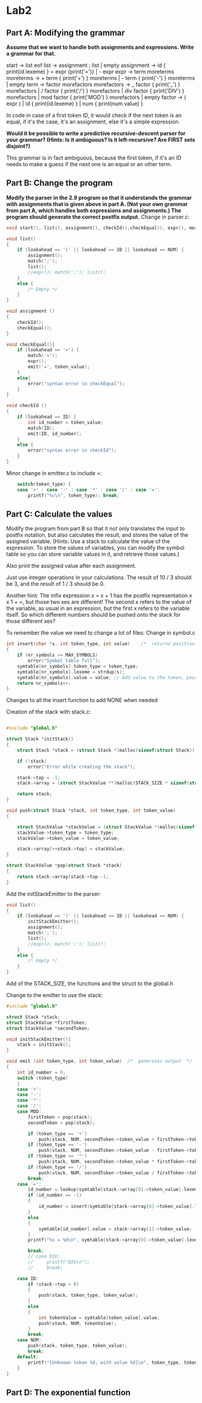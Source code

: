 # Lab2

## Part A: Modifying the grammar

**Assume that we want to handle both assignments and expressions. Write a grammar for that.**

start -> list eof
list -> assignment ; list
| empty
assignment -> id { print(id.lexeme) } = expr {print('=')}
| - expr
expr -> term moreterms
moreterms -> + term { print('+') } moreterms
| - term { print('-') } moreterms
| empty
term -> factor morefactors
morefactors -> _ factor { print('_') } morefactors
| / factor { print('/') } morefactors
| div factor { print('DIV') } morefactors
| mod factor { print('MOD') } morefactors
| empty
factor -> ( expr )
| id { print(id.lexeme) }
| num { print(num.value) }

In code in case of a first token ID, it would check if the next token is an equal, if it's the case, it's an assignment, else it's a simple expression.

**Would it be possible to write a predictive recursive-descent parser for your grammar? (Hints: Is it ambiguous? Is it left-recursive? Are FIRST sets disjoint?)**

This grammar is in fact ambiguous, because the first token, if it's an ID needs to make a guess if the next one is an equal or an other term.

## Part B: Change the program

**Modify the parser in the 2.9 program so that it understands the grammar with assignments that is given above in part A. (Not your own grammar from part A, which handles both expressions and assignments.) The program should generate the correct postfix output.**
Change in parser.c:

```C
void start(), list(), assignment(), checkId(),checkEqual(), expr(), moreterms(), term(), morefactors(), factor();

void list()
{
    if (lookahead == '(' || lookahead == ID || lookahead == NUM) {
        assignment();
        match(';');
        list();
        //expr(); match(';'); list();
    }
    else {
        /* Empty */
    }
}

void assignment ()
{
    checkId();
    checkEqual();
}

void checkEqual(){
    if (lookahead == '=') {
        match('=');
        expr();
        emit('=', token_value);
    }
    else{
        error("syntax error in checkEqual");
    }
}

void checkId ()
{
    if (lookahead == ID) {
        int id_number = token_value;
        match(ID);
        emit(ID, id_number);
    }
    else {
        error("syntax error in checkId");
    }
}
```

Minor change in emitter.c to include =:

```C
    switch(token_type) {
    case '+' : case '-' : case '*' : case '/' : case '=':
        printf("%c\n", token_type); break;
```

## Part C: Calculate the values

Modify the program from part B so that it not only translates the input to postfix notation, but also calculates the result, and stores the value of the assigned variable. (Hints: Use a stack to calculate the value of the expression. To store the values of variables, you can modify the symbol table so you can store variable values in it, and retrieve those values.)

Also print the assigned value after each assignment.

Just use integer operations in your calculations. The result of 10 / 3 should be 3, and the result of 1 / 3 should be 0.

Another hint: The infix expression x = x + 1 has the postfix representation x x 1 + =, but those two xes are different! The second x refers to the value of the variable, as usual in an expression, but the first x refers to the variable itself. So which different numbers should be pushed onto the stack for those different xes?

To remember the value we need to change a lot of files:
Change in symbol.c

```C
int insert(char *s, int token_type, int value)    /*  returns position of entry for s */
{
    if (nr_symbols >= MAX_SYMBOLS)
        error("Symbol table full");
    symtable[nr_symbols].token_type = token_type;
    symtable[nr_symbols].lexeme = strdup(s);
    symtable[nr_symbols].value = value; // Add value to the token, possibility for the value to be NONE
    return nr_symbols++;
}
```

Changes to all the insert function to add NONE when needed

Creation of the stack with stack.c:

```C

#include "global.h"

struct Stack *initStack()
{
    struct Stack *stack = (struct Stack *)malloc(sizeof(struct Stack));

    if (!stack)
        error("Error while creating the stack");

    stack->top = -1;
    stack->array = (struct StackValue **)malloc(STACK_SIZE * sizeof(struct StackValue));

    return stack;
}

void push(struct Stack *stack, int token_type, int token_value)
{

    struct StackValue *stackValue = (struct StackValue *)malloc(sizeof(struct StackValue));
    stackValue->token_type = token_type;
    stackValue->token_value = token_value;

    stack->array[++stack->top] = stackValue;
}

struct StackValue *pop(struct Stack *stack)
{
    return stack->array[stack->top--];
}
```

Add the initStackEmitter to the parser:

```C
void list()
{
    if (lookahead == '(' || lookahead == ID || lookahead == NUM) {
        initStackEmitter();
        assignment();
        match(';');
        list();
        //expr(); match(';'); list();
    }
    else {
        /* Empty */
    }
}
```

Add of the STACK_SIZE, the functions and the struct to the global.h

Change to the emitter to use the stack:

```C
#include "global.h"

struct Stack *stack;
struct StackValue *firstToken;
struct StackValue *secondToken;

void initStackEmitter(){
    stack = initStack();
}

void emit (int token_type, int token_value)  /*  generates output  */
{
    int id_number = 0;
    switch (token_type)
    {
    case '+':
    case '-':
    case '*':
    case '/':
    case MOD:
        firstToken = pop(stack);
        secondToken = pop(stack);

        if (token_type == '+')
            push(stack, NUM, secondToken->token_value + firstToken->token_value);
        if (token_type == '-')
            push(stack, NUM, secondToken->token_value - firstToken->token_value);
        if (token_type == '*')
            push(stack, NUM, secondToken->token_value * firstToken->token_value);
        if (token_type == '/')
            push(stack, NUM, secondToken->token_value / firstToken->token_value);
        break;
    case '=':
        id_number = lookup(symtable[stack->array[0]->token_value].lexeme);
        if (id_number == -1)
        {
            id_number = insert(symtable[stack->array[0]->token_value].lexeme, ID, stack->array[1]->token_value);
        }
        else
        {
            symtable[id_number].value = stack->array[1]->token_value;
        }
        printf("%s = %d\n", symtable[stack->array[0]->token_value].lexeme, stack->array[1]->token_value);

        break;
        // case DIV:
        //     printf("DIV\n");
        //     break;

    case ID:
        if (stack->top < 0)
        {
            push(stack, token_type, token_value);
        }
        else
        {
            int tokenValue = symtable[token_value].value;
            push(stack, NUM, tokenValue);
        }
        break;
    case NUM:
        push(stack, token_type, token_value);
        break;
    default:
        printf("[Unknown token %d, with value %d]\n", token_type, token_value);
    }
}
```
## Part D: The exponential function

